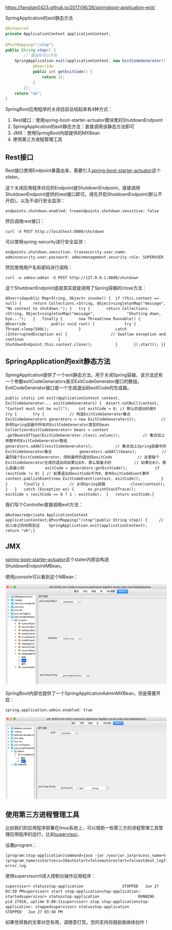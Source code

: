 https://fangjian0423.github.io/2017/06/28/springboot-application-exit/



SpringApplication的exit静态方法

```java
@Autowired
private ApplicationContext applicationContext;

@PostMapping("/stop")
public String stop() {
		// 退出码可以不加
    SpringApplication.exit(applicationContext, new ExitCodeGenerator() {
			@Override
			public int getExitCode() {
				return 22;
			}
		});
    return "ok";
}
```



SpringBoot应用程序的关闭目前总结起来有4种方式：

1. Rest接口：使用spring-boot-starter-actuator模块里的ShutdownEndpoint
2. SpringApplication的exit静态方法：直接调用该静态方法即可
3. JMX：使用SpringBoot内部提供的MXBean
4. 使用第三方进程管理工具



## Rest接口

Rest接口使用Endpoint暴露出来，需要引入[spring-boot-starter-actuator](https://docs.spring.io/spring-boot/docs/current-SNAPSHOT/reference/htmlsingle/#production-ready-endpoints)这个stater。

这个关闭应用程序对应的Endpoint是ShutdownEndpoint，直接调用ShutdownEndpoint提供的rest接口即可。得先开启ShutdownEndpoint(默认不开启)，以及不进行安全监测：

```
endpoints.shutdown.enabled: trueendpoints.shutdown.sensitive: false
```

然后调用rest接口：

```
curl -X POST http://localhost:8080/shutdown
```

可以使用spring-security进行安全监测：

```
endpoints.shutdown.sensitive: truesecurity.user.name: adminsecurity.user.password: adminmanagement.security.role: SUPERUSER
```

然后使用用户名和密码进行调用：

```
curl -u admin:admin -X POST http://127.0.0.1:8080/shutdown
```

这个ShutdownEndpoint底层其实就是调用了Spring容器的close方法：

```
@Overridepublic Map<String, Object> invoke() {	if (this.context == null) {		return Collections.<String, Object>singletonMap("message",				"No context to shutdown.");	}	try {		return Collections.<String, Object>singletonMap("message",				"Shutting down, bye...");	}	finally {		new Thread(new Runnable() {			@Override			public void run() {				try {					Thread.sleep(500L);				}				catch (InterruptedException ex) {					// Swallow exception and continue				}				ShutdownEndpoint.this.context.close();			}		}).start();	}}
```

## SpringApplication的exit静态方法

SpringApplication提供了一个exit静态方法，用于关闭Spring容器，该方法还有一个参数exitCodeGenerators表示ExitCodeGenerator接口的数组。ExitCodeGenerator接口是一个生成退出码exitCode的生成器。

```
public static int exit(ApplicationContext context,		ExitCodeGenerator... exitCodeGenerators) {	Assert.notNull(context, "Context must not be null");	int exitCode = 0; // 默认的退出码是0	try {		try {			// 构造ExitCodeGenerator集合			ExitCodeGenerators generators = new ExitCodeGenerators();			// 获得Spring容器中所有的ExitCodeGenerator类型的bean			Collection<ExitCodeGenerator> beans = context					.getBeansOfType(ExitCodeGenerator.class).values();			// 集合加上参数中的ExitCodeGenerator数组			generators.addAll(exitCodeGenerators);			// 集合加上Spring容器中的ExitCodeGenerator集合			generators.addAll(beans);			// 遍历每个ExitCodeGenerator，得到最终的退出码exitCode			// 这里每个ExitCodeGenerator生成的退出码如果比0大，那么取最大的			// 如果比0小，那么取最小的			exitCode = generators.getExitCode();			if (exitCode != 0) { // 如果退出码exitCode不为0，发布ExitCodeEvent事件				context.publishEvent(new ExitCodeEvent(context, exitCode));			}		}		finally {			// 关闭Spring容器			close(context);		}	}	catch (Exception ex) {		ex.printStackTrace();		exitCode = (exitCode == 0 ? 1 : exitCode);	}	return exitCode;}
```

我们写个Controller直接调用exit方法：

```
@Autowiredprivate ApplicationContext applicationContext;@PostMapping("/stop")public String stop() {		// 加上自己的权限验证    SpringApplication.exit(applicationContext);    return "ok";}
```

## JMX

[spring-boot-starter-actuator](https://docs.spring.io/spring-boot/docs/current-SNAPSHOT/reference/htmlsingle/#production-ready-endpoints)这个stater内部会构造ShutdownEndpointMBean。

使用jconsole可以看到这个MBean：

[![img](SpringBoot程序关闭.assets/springboot-stop01.png)](https://raw.githubusercontent.com/fangjian0423/blogimages/master/images/springboot-stop01.png)

SpringBoot内部也提供了一个SpringApplicationAdminMXBean，但是需要开启：

```
spring.application.admin.enabled: true
```

[![img](SpringBoot程序关闭.assets/springboot-stop02.png)](https://raw.githubusercontent.com/fangjian0423/blogimages/master/images/springboot-stop02.png)

## 使用第三方进程管理工具

比如我们的应用程序部署在linux系统上，可以借助一些第三方的进程管理工具管理应用程序的运行，比如[supervisor](http://www.supervisord.org/)。

设置program：

```
[program:stop-application]command=java -jar /yourjar.jarprocess_name=%(program_name)sstartsecs=10autostart=falseautorestart=falsestdout_logfile=/tmp/stop.logstderr_logfile=/tmp/stop-error.log
```

使用supervisorctl进入控制台操作应用程序：

```
supervisor> statusstop-application                 STOPPED   Jun 27 03:50 PMsupervisor> start stop-applicationstop-application: startedsupervisor> statusstop-application                 RUNNING   pid 27918, uptime 0:00:11supervisor> stop stop-applicationstop-application: stoppedsupervisor> statusstop-application                 STOPPED   Jun 27 03:50 PM
```

如果觉得我的文章对您有用，请随意打赏。您的支持将鼓励我继续创作！